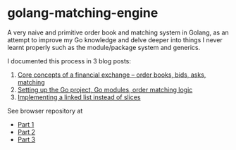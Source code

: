 # golang-matching-engine

A very naive and primitive order book and matching system in Golang, as an attempt to improve my Go knowledge and delve deeper into things I never learnt properly such as the module/package system and generics.

I documented this process in 3 blog posts:
1. [Core concepts of a financial exchange – order books, bids, asks, matching](https://samjmck.com/en/blog/financial-exchange-go-part-1/) 
2. [Setting up the Go project, Go modules, order matching logic](https://samjmck.com/en/blog/financial-exchange-go-part-2/)
3. [Implementing a linked list instead of slices](https://samjmck.com/en/blog/financial-exchange-go-part-3/)

See browser repository at
- [Part 1](https://github.com/samjmck/golang-matching-engine/tree/f090b64d1606c25075f3d2b4e425eb850a27c86f)
- [Part 2](https://github.com/samjmck/golang-matching-engine/tree/f090b64d1606c25075f3d2b4e425eb850a27c86f)
- [Part 3](https://github.com/samjmck/golang-matching-engine/tree/c0ffcc6dca86dfb9a05e1f95b3b9399c7d70bbee)
